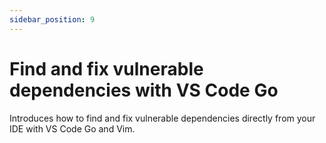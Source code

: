 ```yaml
---
sidebar_position: 9
---
```


# Find and fix vulnerable dependencies with VS Code Go

Introduces how to find and fix vulnerable dependencies directly from your IDE with VS Code Go and Vim.

